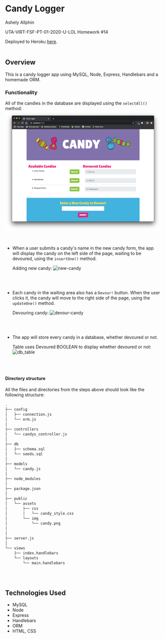 Candy Logger
======


Ashely Allphin

UTA-VIRT-FSF-PT-01-2020-U-LOL Homework #14

Deployed to Heroku [here](https://candy-codingbootcamp-14.herokuapp.com/).
<br/><br/>


## Overview

This is a candy logger app using MySQL, Node, Express, Handlebars and a homemade ORM.

### Functionality

All of the candies in the database are displayed using the `selectAll()` method: 
![homepage][image]

[image]: public/assets/images/candy-index.png "Homepage"  
<br/>


* When a user submits a candy's name in the new candy form, the app will display the candy on the left side of the page, waiting to be devoured, using the `insertOne()` method.

    Adding new candy: 
    ![new-candy][image1]

    [image1]: public/assets/videos/new-candy.gif "Adding New Candy Action"  
<br/><br/>

* Each candy in the waiting area also has a `Devour!` button. When the user clicks it, the candy will move to the right side of the page, using the `updateOne()` method.

    Devouring candy: 
    ![devour-candy][image2]

    [image2]: public/assets/videos/devour-candy.gif "Devouring Candy Action"  
  <br/><br/>


* The app will store every candy in a database, whether devoured or not.

    Table uses Devoured BOOLEAN to display whether devoured or not: 
    ![db_table][image3]

    [image3]: public/assets/images/db-table.png "db_table"  
<br/><br/>


#### Directory structure

All the files and directories from the steps above should look like the following structure:

```
.
├── config
│   ├── connection.js
│   └── orm.js
│ 
├── controllers
│   └── candys_controller.js
│
├── db
│   ├── schema.sql
│   └── seeds.sql
│
├── models
│   └── candy.js
│ 
├── node_modules
│ 
├── package.json
│
├── public
│   └── assets
│       ├── css
│       │   └── candy_style.css
│       └── img
│           └── candy.png
│   
│
├── server.js
│
└── views
    ├── index.handlebars
    └── layouts
        └── main.handlebars
```
<br/><br/>



## Technologies Used
* MySQL
* Node 
* Express
* Handlebars
* ORM
* HTML, CSS